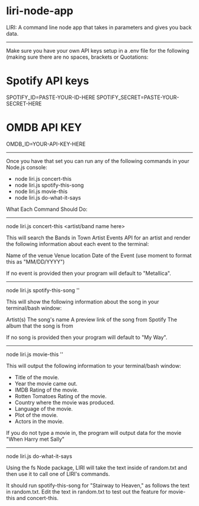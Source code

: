 # liri-node-app
LIRI: A command line node app that takes in parameters and gives you back data.

----------------------------------------------------------------------------------------------------

Make sure you have your own API keys setup in a .env file for the following (making sure there are no spaces, brackets or Quotations:

# Spotify API keys

SPOTIFY_ID=PASTE-YOUR-ID-HERE
SPOTIFY_SECRET=PASTE-YOUR-SECRET-HERE

# OMDB API KEY
OMDB_ID=YOUR-API-KEY-HERE

----------------------------------------------------------------------------------------------------

Once you have that set you can run any of the following commands in your Node.js console:

* node liri.js concert-this
* node liri.js spotify-this-song
* node liri.js movie-this
* node liri.js do-what-it-says


What Each Command Should Do:

----------------------------------------------------------------------------------------------------
node liri.js concert-this <artist/band name here>

This will search the Bands in Town Artist Events API for an artist and render the following information about each event to the terminal:

Name of the venue
Venue location
Date of the Event (use moment to format this as "MM/DD/YYYY")

If no event is provided then your program will default to "Metallica".

----------------------------------------------------------------------------------------------------
node liri.js spotify-this-song '<song name here>'

This will show the following information about the song in your terminal/bash window:

Artist(s)
The song's name
A preview link of the song from Spotify
The album that the song is from

If no song is provided then your program will default to "My Way".


----------------------------------------------------------------------------------------------------
node liri.js movie-this '<movie name here>'

This will output the following information to your terminal/bash window:

   * Title of the movie.
   * Year the movie came out.
   * IMDB Rating of the movie.
   * Rotten Tomatoes Rating of the movie.
   * Country where the movie was produced.
   * Language of the movie.
   * Plot of the movie.
   * Actors in the movie.

If you do not type a movie in, the program will output data for the movie "When Harry met Sally"


----------------------------------------------------------------------------------------------------
node liri.js do-what-it-says


Using the fs Node package, LIRI will take the text inside of random.txt and then use it to call one of LIRI's commands.


It should run spotify-this-song for "Stairway to Heaven," as follows the text in random.txt.
Edit the text in random.txt to test out the feature for movie-this and concert-this.

